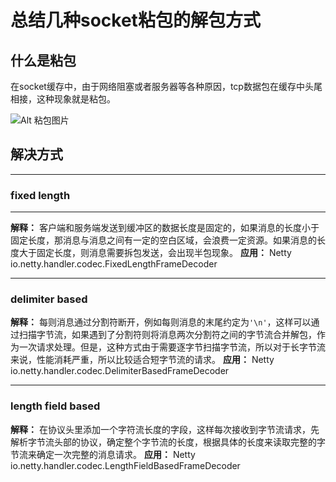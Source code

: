 # 总结几种socket粘包的解包方式

## 什么是粘包
在socket缓存中，由于网络阻塞或者服务器等各种原因，tcp数据包在缓存中头尾相接，这种现象就是粘包。

![Alt 粘包图片](https://imgs.developpaper.com/imgs/1606616-20200408144442234-1542519195.jpg "粘包图片")

## 解决方式
---
### **fixed length**
***
**解释：**
客户端和服务端发送到缓冲区的数据长度是固定的，如果消息的长度小于固定长度，那消息与消息之间有一定的空白区域，会浪费一定资源。如果消息的长度大于固定长度，则消息需要拆包发送，会出现半包现象。
**应用：**
Netty io.netty.handler.codec.FixedLengthFrameDecoder
***
### **delimiter based**
**解释：**
每则消息通过分割符断开，例如每则消息的末尾约定为`'\n'`，这样可以通过扫描字节流，如果遇到了分割符则将消息两次分割符之间的字节流合并解包，作为一次请求处理。但是，这种方式由于需要逐字节扫描字节流，所以对于长字节流来说，性能消耗严重，所以比较适合短字节流的请求。
**应用：**
Netty io.netty.handler.codec.DelimiterBasedFrameDecoder
***
### **length field based**
**解释：**
在协议头里添加一个字符流长度的字段，这样每次接收到字节流请求，先解析字节流头部的协议，确定整个字节流的长度，根据具体的长度来读取完整的字节流来确定一次完整的消息请求。
**应用：**
Netty io.netty.handler.codec.LengthFieldBasedFrameDecoder
